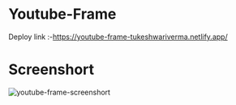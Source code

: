 # Youtube-Frame
Deploy link :-https://youtube-frame-tukeshwariverma.netlify.app/

# Screenshort
![youtube-frame-screenshort](https://user-images.githubusercontent.com/102142382/223796522-e7a00281-c1c1-4dcd-a194-a5e09a9067e4.jpeg)

